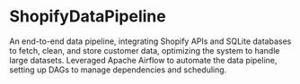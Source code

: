# ShopifyDataPipeline
An end-to-end data pipeline, integrating Shopify APIs and SQLite databases to fetch, clean, and store customer data, optimizing the system to handle large datasets. Leveraged Apache Airflow to automate the data pipeline, setting up DAGs to manage dependencies and scheduling.
